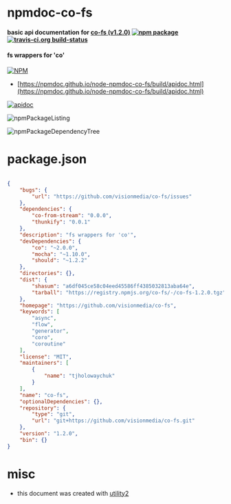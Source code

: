 # npmdoc-co-fs

#### basic api documentation for  [co-fs (v1.2.0)](https://github.com/visionmedia/co-fs)  [![npm package](https://img.shields.io/npm/v/npmdoc-co-fs.svg?style=flat-square)](https://www.npmjs.org/package/npmdoc-co-fs) [![travis-ci.org build-status](https://api.travis-ci.org/npmdoc/node-npmdoc-co-fs.svg)](https://travis-ci.org/npmdoc/node-npmdoc-co-fs)

#### fs wrappers for 'co'

[![NPM](https://nodei.co/npm/co-fs.png?downloads=true&downloadRank=true&stars=true)](https://www.npmjs.com/package/co-fs)

- [https://npmdoc.github.io/node-npmdoc-co-fs/build/apidoc.html](https://npmdoc.github.io/node-npmdoc-co-fs/build/apidoc.html)

[![apidoc](https://npmdoc.github.io/node-npmdoc-co-fs/build/screenCapture.buildCi.browser.%252Ftmp%252Fbuild%252Fapidoc.html.png)](https://npmdoc.github.io/node-npmdoc-co-fs/build/apidoc.html)

![npmPackageListing](https://npmdoc.github.io/node-npmdoc-co-fs/build/screenCapture.npmPackageListing.svg)

![npmPackageDependencyTree](https://npmdoc.github.io/node-npmdoc-co-fs/build/screenCapture.npmPackageDependencyTree.svg)



# package.json

```json

{
    "bugs": {
        "url": "https://github.com/visionmedia/co-fs/issues"
    },
    "dependencies": {
        "co-from-stream": "0.0.0",
        "thunkify": "0.0.1"
    },
    "description": "fs wrappers for 'co'",
    "devDependencies": {
        "co": "~2.0.0",
        "mocha": "~1.10.0",
        "should": "~1.2.2"
    },
    "directories": {},
    "dist": {
        "shasum": "a6df045ce58c04eed45586ff4385032813aba64e",
        "tarball": "https://registry.npmjs.org/co-fs/-/co-fs-1.2.0.tgz"
    },
    "homepage": "https://github.com/visionmedia/co-fs",
    "keywords": [
        "async",
        "flow",
        "generator",
        "coro",
        "coroutine"
    ],
    "license": "MIT",
    "maintainers": [
        {
            "name": "tjholowaychuk"
        }
    ],
    "name": "co-fs",
    "optionalDependencies": {},
    "repository": {
        "type": "git",
        "url": "git+https://github.com/visionmedia/co-fs.git"
    },
    "version": "1.2.0",
    "bin": {}
}
```



# misc
- this document was created with [utility2](https://github.com/kaizhu256/node-utility2)
